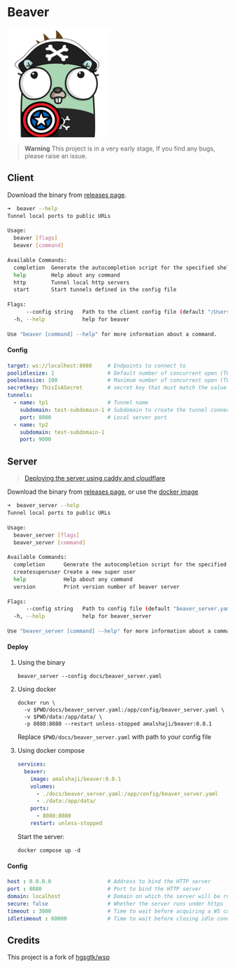 # Beaver

<img src="docs/beaver.png" height="250px">

> **Warning**
> This project is in a very early stage, If you find any bugs, please raise an issue.

## Client

Download the binary from [releases page](https://github.com/amalshaji/beaver/releases).

```bash
➜  beaver --help
Tunnel local ports to public URLs

Usage:
  beaver [flags]
  beaver [command]

Available Commands:
  completion  Generate the autocompletion script for the specified shell
  help        Help about any command
  http        Tunnel local http servers
  start       Start tunnels defined in the config file

Flags:
      --config string   Path to the client config file (default "/Users/amalshaji/.beaver/beaver_client.yaml")
  -h, --help            help for beaver

Use "beaver [command] --help" for more information about a command.
```

#### Config

```yaml
target: ws://localhost:8080     # Endpoints to connect to
poolidlesize: 1                 # Default number of concurrent open (TCP) connections to keep idle per WSP server
poolmaxsize: 100                # Maximum number of concurrent open (TCP) connections per WSP server
secretkey: ThisIsASecret        # secret key that must match the value set in servers configuration
tunnels:
  - name: tp1                   # Tunnel name
    subdomain: test-subdomain-1 # Subdomain to create the tunnel connection at (optional)
    port: 8000                  # Local server port
  - name: tp2
    subdomain: test-subdomain-1
    port: 9000
```

## Server

> [Deploying the server using caddy and cloudflare](https://github.com/amalshaji/beaver/wiki/Deploying-the-server-using-caddy)

Download the binary from [releases page](https://github.com/amalshaji/beaver/releases), or use the [docker image](https://hub.docker.com/r/amalshaji/beaver)

```bash
➜  beaver_server --help
Tunnel local ports to public URLs

Usage:
  beaver_server [flags]
  beaver_server [command]

Available Commands:
  completion      Generate the autocompletion script for the specified shell
  createsuperuser Create a new super user
  help            Help about any command
  version         Print version number of beaver server

Flags:
      --config string   Path to config file (default "beaver_server.yaml")
  -h, --help            help for beaver_server

Use "beaver_server [command] --help" for more information about a command.
```

#### Deploy

1. Using the binary

    ```shell
    beaver_server --config docs/beaver_server.yaml
    ```

1. Using docker

    ```shell
    docker run \
      -v $PWD/docs/beaver_server.yaml:/app/config/beaver_server.yaml \
      -v $PWD/data:/app/data/ \
      -p 8080:8080 --restart unless-stopped amalshaji/beaver:0.0.1
    ```

    Replace `$PWD/docs/beaver_server.yaml` with path to your config file

1. Using docker compose

    ```yaml
    services:
      beaver:
        image: amalshaji/beaver:0.0.1
        volumes:
          - ./docs/beaver_server.yaml:/app/config/beaver_server.yaml
          - ./data:/app/data/
        ports:
          - 8080:8080
        restart: unless-stopped
    ```

    Start the server:

    ```shell
    docker compose up -d
    ```

#### Config

```yaml
host : 0.0.0.0                  # Address to bind the HTTP server
port : 8080                     # Port to bind the HTTP server
domain: localhost               # Domain on which the server will be running (eg: tunnel.example.com)            
secure: false                   # Whether the server runs under https
timeout : 3000                  # Time to wait before acquiring a WS connection to forward the request (milliseconds)
idletimeout : 60000             # Time to wait before closing idle connection when there is enough idle connections (milliseconds)
```

## Credits

This project is a fork of [hgsgtk/wsp](https://github.com/hgsgtk/wsp)